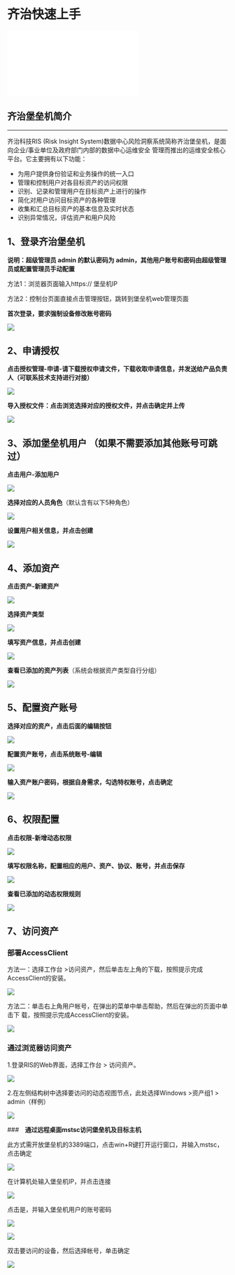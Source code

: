 

# 齐治快速上手




![齐治堡垒机快速上手指导.pdf](/images/齐治堡垒机快速上手指导.pdf)

## 齐治堡垒机简介

-----
齐治科技RIS (Risk Insight System)数据中心风险洞察系统简称齐治堡垒机，是面向企业/事业单位及政府部门内部的数据中心运维安全 管理而推出的运维安全核心平台。它主要拥有以下功能：
 - 为用户提供身份验证和业务操作的统一入口
 - 管理和控制用户对各目标资产的访问权限
 - 识别、记录和管理用户在目标资产上进行的操作
 - 简化对用户访问目标资产的各种管理
 - 收集和汇总目标资产的基本信息及实时状态
 -  识别异常情况，评估资产和用户风险

## 1、登录齐治堡垒机

**说明：超级管理员 admin 的默认密码为 admin，其他用户账号和密码由超级管理员或配置管理员手动配置**

方法1：浏览器页面输入https:// 堡垒机IP


方法2：控制台页面直接点击管理按钮，跳转到堡垒机web管理页面


**首次登录，要求强制设备修改账号密码**

![](/images/登录页面.png)

## 2、申请授权

**点击授权管理-申请-请下载授权申请文件，下载收取申请信息，并发送给产品负责人（可联系技术支持进行对接）**

![](/images/申请文件.png)

**导入授权文件：点击浏览选择对应的授权文件，并点击确定并上传**

![](/images/上传授权.png)


 
## 3、添加堡垒机用户 （如果不需要添加其他账号可跳过）

**点击用户-添加用户**

![](/images/添加用户.png)

**选择对应的人员角色**（默认含有以下5种角色）

![](/images/角色.png)

**设置用户相关信息，并点击创建**

![](/images/设置.png)

## 4、添加资产

**点击资产-新建资产**

![](/images/新建资产.png)

**选择资产类型**

![](/images/资产类型.png)

**填写资产信息，并点击创建**

![](/images/创建.png)

**查看已添加的资产列表**（系统会根据资产类型自行分组）

![](/images/查看.png)

## 5、配置资产账号

**选择对应的资产，点击后面的编辑按钮**

![](/images/资产账号.png)

**配置资产账号，点击系统账号-编辑**

![](/images/资产编辑.png)

**输入资产账户密码，根据自身需求，勾选特权账号，点击确定**

![](/images/特权账号.png)

## 6、权限配置

**点击权限-新增动态权限**

![](/images/权限.png)

**填写权限名称，配置相应的用户、资产、协议、账号，并点击保存**

![](/images/权限配置.png)

**查看已添加的动态权限规则**

![](/images/动态权限.png)

## 7、访问资产

### **部署AccessClient**

方法一：选择工作台 >访问资产，然后单击左上角的下载，按照提示完成AccessClient的安装。

![](/images/AccessClient.png)

方法二：单击右上角用户帐号，在弹出的菜单中单击帮助，然后在弹出的页面中单击下 载，按照提示完成AccessClient的安装。

![](/images/帮助.png)

### **通过浏览器访问资产**

1.登录RIS的Web界面，选择工作台 > 访问资产。

![](/images/访问资产.png)

2.在左侧结构树中选择要访问的动态视图节点，此处选择Windows >资产组1 > admin（样例）

![](/images/样例.png)


###　**通过远程桌面mstsc访问堡垒机及目标主机**

此方式需开放堡垒机的3389端口，点击win+R键打开运行窗口，并输入mstsc，点击确定

![](/images/mstsc.png)

在计算机处输入堡垒机IP，并点击连接

![](/images/连接.png)

点击是，并输入堡垒机用户的账号密码

![](/images/是.png)

![](/images/登录账号.png)

双击要访问的设备，然后选择帐号，单击确定

![](/images/登录设备.png)

